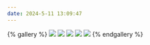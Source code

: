 ```yaml
---
date: 2024-5-11 13:09:47
---
```

{% gallery %}
![](https://static.panrui.top/images/blog/gallery/1702043226886556360593.jpg)
![](https://static.panrui.top/images/blog/gallery/file-170152763278946869426.jpg)
![](https://static.panrui.top/images/blog/gallery/file-1699623187090149144654.jpg)
![](https://static.panrui.top/images/blog/gallery/file-1699772286852885756382.jpg)
![](https://static.panrui.top/images/blog/gallery/file-1700573372687223269195.jpg)
{% endgallery %}